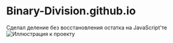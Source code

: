 # Binary-Division.github.io

Сделал деление без восстановления остатка на JavaScript'те
![Иллюстрация к проекту](https://github.com/jon/coolproject/raw/master/image/image.png)
